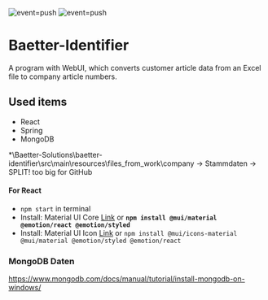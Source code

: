 ![event=push](https://github.com/baetter-solutions/baetter-identifier/actions/workflows/ubuntu_run_tests.yml/badge.svg?event=push)
![event=push](https://github.com/baetter-solutions/baetter-identifier/actions/workflows/win_run_tests.yml/badge.svg?event=push)


# Baetter-Identifier
A program with WebUI, which converts customer article data from an Excel file to company article numbers.

## Used items
* React
* Spring
* MongoDB

*\Baetter-Solutions\baetter-identifier\src\main\resources\files_from_work\company -> Stammdaten -> SPLIT! too big for GitHub

#### For React
* `npm start` in terminal
* Install: Material UI Core [Link](https://mui.com/material-ui/getting-started/installation/)
  or **`npm install @mui/material @emotion/react @emotion/styled`**
* Install: Material UI Icon [Link](https://mui.com/material-ui/material-icons/) or `npm install @mui/icons-material @mui/material @emotion/styled @emotion/react`

### MongoDB Daten
https://www.mongodb.com/docs/manual/tutorial/install-mongodb-on-windows/
